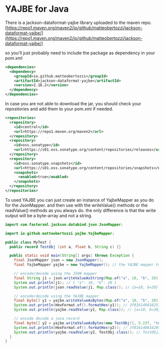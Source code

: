 # YAJBE for Java

There is a jackson-dataformat-yajbe library uploaded to the maven repo.
[https://repo1.maven.org/maven2/io/github/matteobertozzi/jackson-dataformat-yajbe/](https://repo1.maven.org/maven2/io/github/matteobertozzi/jackson-dataformat-yajbe/)

so you'll just probably need to include the package as dependency in your pom.xml
```xml
<dependencies>
  <dependency>
    <groupId>io.github.matteobertozzi</groupId>
    <artifactId>jackson-dataformat-yajbe</artifactId>
    <version>2.16.2</version>
  </dependency>
</dependencies>
```

In case you are not able to download the jar, you should check your repositories and add them to your pom.xml if needed.
```xml
<repositories>
  <repository>
    <id>central</id>
    <url>https://repo1.maven.org/maven2</url>
  </repository>
  <repository>
    <id>oss.sonatype</id>
    <url>https://s01.oss.sonatype.org/content/repositories/releases</url>
  </repository>
  <repository>
    <id>oss.sonatype.snapshots</id>
    <url>https://s01.oss.sonatype.org/content/repositories/snapshots</url>
    <snapshots>
      <enabled>true</enabled>
    </snapshots>
  </repository>
</repositories>
```

To used YAJBE you can just create an instance of YajbeMapper as you do for the JsonMapper. and then use with the writeValue() methods or the readValue() methods as you always do. the only difference is that the write output will be a byte-array and not a string.
```java
import com.fasterxml.jackson.databind.json.JsonMapper;

import io.github.matteobertozzi.yajbe.YajbeMapper;

public class MyTest {
  public record TestObj (int a, float b, String c) {}

  public static void main(String[] args) throws Exception {
    final JsonMapper json = new JsonMapper();
    final YajbeMapper yajbe = new YajbeMapper(); // the YAJBE mapper to be used for encode/decode

    // encode/decode using the JSON mapper
    final String j1 = json.writeValueAsString(Map.of("a", 10, "b", 20));
    System.out.println(j1); // { "a": 10, "b": 20 }
    System.out.println(json.readValue(j1, Map.class)); // {a=10, b=20}

    // encode/decode using the YAJBE mapper
    final byte[] y1 = yajbe.writeValueAsBytes(Map.of("a", 10, "b", 20));
    System.out.println(HexFormat.of().formatHex(y1)); // 3f81614981625301
    System.out.println(yajbe.readValue(y1, Map.class)); // {a=10, b=20}

    // encode decode a java record
    final byte[] y2 = yajbe.writeValueAsBytes(new TestObj(1, 5.23f, "test"));
    System.out.println(HexFormat.of().formatHex(y2)); // 3f816140816205295ca7408163c47465737401
    System.out.println(yajbe.readValue(y2, TestObj.class)); // TestObj[a=1, b=5.23, c=test]
  }
}
```